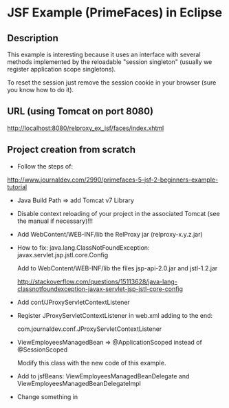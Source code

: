 
JSF Example (PrimeFaces) in Eclipse
========

Description
------
This example is interesting because it uses an interface with several methods implemented by the reloadable "session singleton"
(usually we register application scope singletons).

To reset the session just remove the session cookie in your browser (sure you know how to do it).

URL (using Tomcat on port 8080) 
------

[http://localhost:8080/relproxy_ex_jsf/faces/index.xhtml](http://localhost:8080/relproxy_ex_jsf/faces/index.xhtml "URL")


Project creation from scratch
------

+ Follow the steps of:

http://www.journaldev.com/2990/primefaces-5-jsf-2-beginners-example-tutorial

+ Java Build Path => add Tomcat v7 Library

+ Disable context reloading of your project in the associated Tomcat (see the manual if necessary)!!!

+ Add WebContent/WEB-INF/lib the RelProxy jar (relproxy-x.y.z.jar)

+ How to fix: java.lang.ClassNotFoundException: javax.servlet.jsp.jstl.core.Config

  Add to WebContent/WEB-INF/lib the files jsp-api-2.0.jar and jstl-1.2.jar
  
  http://stackoverflow.com/questions/15113628/java-lang-classnotfoundexception-javax-servlet-jsp-jstl-core-config

+ Add conf/JProxyServletContextListener

+ Register JProxyServletContextListener in web.xml adding to the end:

   <listener>
	<listener-class>com.journaldev.conf.JProxyServletContextListener</listener-class>
   </listener>

+ ViewEmployeesManagedBean => @ApplicationScoped instead of @SessionScoped

  Modify this class with the new code of this example.

+ Add to jsfBeans: ViewEmployeesManagedBeanDelegate and ViewEmployeesManagedBeanDelegateImpl

+ Change something in 
